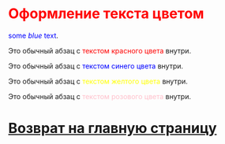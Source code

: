 # <span style="color: red"> Оформление текста цветом</span>

<span style="color:blue">some *blue* text</span>.

Это обычный абзац с <span style="color: red">текстом красного цвета</span> внутри.

Это обычный абзац с <span style="color: blue">текстом синего цвета</span> внутри.

Это обычный абзац с <span style="color: yellow">текстом желтого цвета</span> внутри.

Это обычный абзац с <span style="color: pink">текстом розового цвета</span> внутри.



# [Возврат на главную страницу](.\git_howto.md "ссылка")